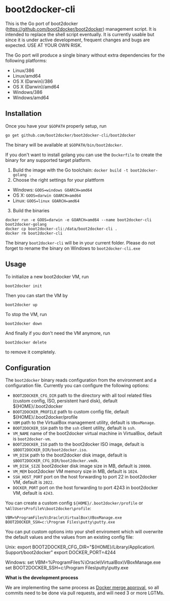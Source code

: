 # boot2docker-cli

This is the Go port of boot2docker (https://github.com/boot2docker/boot2docker)
management script. It is intended to replace the shell script eventually. It is
currently usable but since it is under active development, frequent changes and
bugs are expected. USE AT YOUR OWN RISK. 

The Go port will produce a single binary without extra dependencies for the
following platforms:

- Linux/386
- Linux/amd64
- OS X (Darwin)/386
- OS X (Darwin)/amd64
- Windows/386
- Windows/amd64


## Installation

Once you have your `$GOPATH` properly setup, run

    go get github.com/boot2docker/boot2docker-cli/boot2docker


The binary will be available at `$GOPATH/bin/boot2docker`.

If you don't want to install golang you can use the `Dockerfile` to create the
binary for any supported target platform.

1. Build the image with the Go toolchain: `docker build -t boot2docker-golang .`
2. Choose the right settings for your plattform
  * Windows: `GOOS=windows GOARCH=amd64`
  * OS X: `GOOS=darwin GOARCH=amd64`
  * Linux: `GOOS=linux GOARCH=amd64`
3. Build the binaries
```
docker run -e GOOS=darwin -e GOARCH=amd64 --name boot2docker-cli boot2docker-golang
docker cp boot2docker-cli:/data/boot2docker-cli .
docker rm boot2docker-cli
```

The binary `boot2docker-cli` will be in your current folder.
Please do not forget to rename the binary on Windows to `boot2docker-cli.exe`


## Usage

To initialize a new boot2docker VM, run

    boot2docker init

Then you can start the VM by

    boot2docker up

To stop the VM, run

    boot2docker down

And finally if you don't need the VM anymore, run

    boot2docker delete

to remove it completely. 


## Configuration

The `boot2docker` binary reads configuration from the environment and a configuration file. Currently you can configure the following options:

- `BOOT2DOCKER_CFG_DIR` path to the directory with all tool related files (custom config, ISO, persistent hard disk), default ${HOME}/.boot2docker
- `BOOT2DOCKER_PROFILE` path to custom config file, default ${HOME}/.boot2docker/profile
- `VBM` path to the VirtualBox management utility, default is
  `VBoxManage`.
- `BOOT2DOCKER_SSH` path to the `ssh` client utility, default is `ssh`.
- `VM_NAME` name of the boot2docker virtual machine in VirtualBox,
  default is `boot2docker-vm`.
- `BOOT2DOCKER_ISO` path to the boot2docker ISO image, default is
  `$BOOT2DOCKER_DIR/boot2docker.iso`.
- `VM_DISK` path to the boot2docker disk image, default is
  `$BOOT2DOCKER_CFG_DIR/boot2docker.vmdk`.
- `VM_DISK_SIZE` boot2docker disk image size in MB, default is `20000`.
- `VM_MEM` boot2docker VM memory size in MB, default is `1024`.
- `SSH_HOST_PORT` port on the host forwarding to port 22 in boot2docker
  VM, default is `2022`.
- `DOCKER_PORT` port on the host forwarding to port 4243 in
  boot2docker VM, default is `4243`.

You can create a custom config `${HOME}/.boot2docker/profile` or `%AllUsersProfile%\boot2docker\profile`:

    VBM=%ProgramFiles%\Oracle\VirtualBox\VBoxManage.exe
    BOOT2DOCKER_SSH=c:\Program Files\putty\putty.exe

You can put custom options into your shell enviroment which will overwrite the default values and the values from an existing config file:

Unix:
    export BOOT2DOCKER_CFG_DIR="${HOME}/Library/Application\ Support/boot2docker"
    export DOCKER_PORT=4244

Windows:
    set VBM=%ProgramFiles%\Oracle\VirtualBox\VBoxManage.exe
    set BOOT2DOCKER_SSH=c:\Program Files\putty\putty.exe


**What is the development process**

We are implementing the same process as [Docker merge approval](https://github.com/dotcloud/docker/blob/master/CONTRIBUTING.md#merge-approval), so all commits need to be done via pull requests, and will need 3 or more LGTMs.
